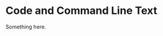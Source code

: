[title]: # (Code and Command Line Text)
[tags]: # (XXX)
[priority]: # (7142)
# Code and Command Line Text
Something here.
